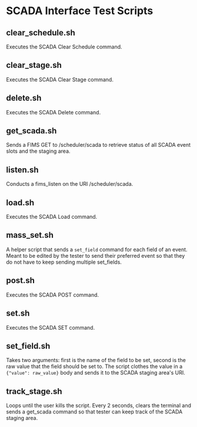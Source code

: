 # SCADA Interface Test Scripts

## clear_schedule.sh
Executes the SCADA Clear Schedule command.

## clear_stage.sh
Executes the SCADA Clear Stage command.

## delete.sh
Executes the SCADA Delete command.

## get_scada.sh
Sends a FIMS GET to /scheduler/scada to retrieve status of all SCADA event slots and the staging area.

## listen.sh
Conducts a fims_listen on the URI /scheduler/scada.

## load.sh
Executes the SCADA Load command.

## mass_set.sh
A helper script that sends a `set_field` command for each field of an event. Meant to be edited by the tester to send their preferred event so that they do not have to keep sending multiple set_fields.

## post.sh
Executes the SCADA POST command.

## set.sh
Executes the SCADA SET command.

## set_field.sh
Takes two arguments: first is the name of the field to be set, second is the raw value that the field should be set to. The script clothes the value in a `{"value": raw_value}` body and sends it to the SCADA staging area's URI.

## track_stage.sh
Loops until the user kills the script. Every 2 seconds, clears the terminal and sends a get_scada command so that tester can keep track of the SCADA staging area.